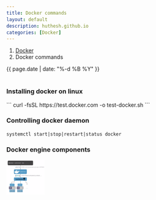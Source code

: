 ```yaml
---
title: Docker commands
layout: default
description: huthesh.github.io
categories: [Docker]
---
```


<ol class="breadcrumb">
  <li><a href="/Docker">Docker</a></li>
  <li class="active">Docker commands</li>
</ol>

<div>
        {{ page.date | date: "%-d %B %Y" }}
</div>
<br>

<h3>Installing docker on linux</h3>
```
curl -fsSL https://test.docker.com -o test-docker.sh
```
<h3>Controlling docker daemon</h3>

```
systemctl start|stop|restart|status docker
```

<h3>Docker engine components</h3>
<img  style="hight:100px;width:100px;" src="https://github.com/Huthesh/huthesh.github.io/blob/master/_posts/dockerd.png">